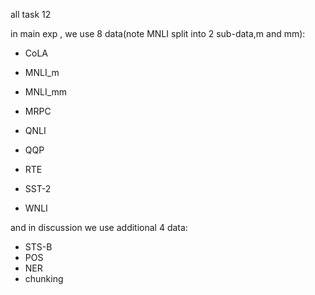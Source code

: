 all task 12

in main exp , we use 8 data(note MNLI split into 2 sub-data,m and mm):

- CoLA

- MNLI_m

- MNLI_mm

- MRPC

- QNLI

- QQP

- RTE

- SST-2

- WNLI

and in discussion we use additional 4 data:

- STS-B
- POS
- NER
- chunking